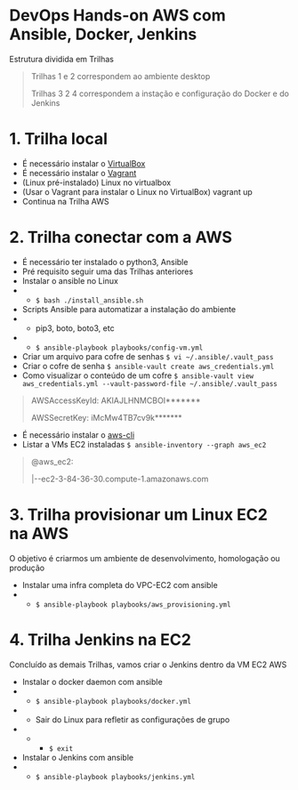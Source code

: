 # DevOps Hands-on AWS com Ansible, Docker, Jenkins
Estrutura dividida em Trilhas
> Trilhas 1 e 2 correspondem ao ambiente desktop
>
> Trilhas 3 2 4 correspondem a instação e configuração do Docker e do Jenkins

# 1. Trilha local
* É necessário instalar o [VirtualBox](http://virtualbox.org/)
* É necessário instalar o [Vagrant](http://vagrantup.com/)
* (Linux pré-instalado) Linux no virtualbox
* (Usar o Vagrant para instalar o Linux no VirtualBox) vagrant up
* Continua na Trilha AWS

# 2. Trilha conectar com a AWS
* É necessário ter instalado o python3, Ansible
* Pré requisito seguir uma das Trilhas anteriores
* Instalar o ansible no Linux
* * `$ bash ./install_ansible.sh`
* Scripts Ansible para automatizar a instalação do ambiente
* * pip3, boto, boto3, etc
* * `$ ansible-playbook playbooks/config-vm.yml`
* Criar um arquivo para cofre de senhas
`$ vi ~/.ansible/.vault_pass`
* Criar o cofre de senha
`$ ansible-vault create aws_credentials.yml`
* Como visualizar o conteúdo de um cofre
`$ ansible-vault view aws_credentials.yml --vault-password-file ~/.ansible/.vault_pass`
> AWSAccessKeyId: AKIAJLHNMCBOI*******
>
> AWSSecretKey: iMcMw4TB7cv9k*******
* É necessário instalar o [aws-cli](https://docs.aws.amazon.com/pt_br/cli/latest/userguide/cli-chap-install.html)
* Listar a VMs EC2 instaladas
`$ ansible-inventory --graph aws_ec2`
> @aws_ec2:
>
>   |--ec2-3-84-36-30.compute-1.amazonaws.com

# 3. Trilha provisionar um Linux EC2 na AWS
O objetivo é criarmos um ambiente de desenvolvimento, homologação ou produção
* Instalar uma infra completa do VPC-EC2 com ansible
* * `$ ansible-playbook playbooks/aws_provisioning.yml`


# 4. Trilha Jenkins na EC2
Concluído as demais Trilhas, vamos criar o Jenkins dentro da VM EC2 AWS
* Instalar o docker daemon com ansible
* * `$ ansible-playbook playbooks/docker.yml`
* * Sair do Linux para refletir as configurações de grupo
* * * `$ exit`
* Instalar o Jenkins com ansible
* * `$ ansible-playbook playbooks/jenkins.yml`

